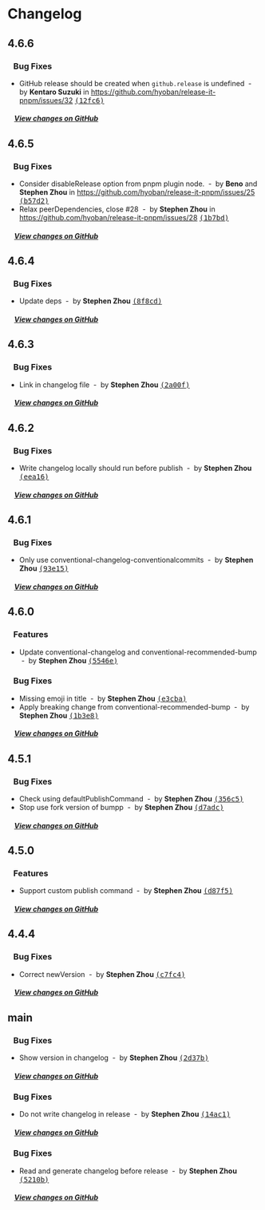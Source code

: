 # Changelog

## 4.6.6

### &nbsp;&nbsp;&nbsp;Bug Fixes

- GitHub release should be created when `github.release` is undefined &nbsp;-&nbsp; by **Kentaro Suzuki** in https://github.com/hyoban/release-it-pnpm/issues/32 [<samp>(12fc6)</samp>](https://github.com/hyoban/release-it-pnpm/commit/12fc69f)

##### &nbsp;&nbsp;&nbsp;&nbsp;[View changes on GitHub](https://github.com/hyoban/release-it-pnpm/compare/4.6.5...4.6.6)

## 4.6.5

### &nbsp;&nbsp;&nbsp;Bug Fixes

- Consider disableRelease option from pnpm plugin node. &nbsp;-&nbsp; by **Beno** and **Stephen Zhou** in https://github.com/hyoban/release-it-pnpm/issues/25 [<samp>(b57d2)</samp>](https://github.com/hyoban/release-it-pnpm/commit/b57d222)
- Relax peerDependencies, close #28 &nbsp;-&nbsp; by **Stephen Zhou** in https://github.com/hyoban/release-it-pnpm/issues/28 [<samp>(1b7bd)</samp>](https://github.com/hyoban/release-it-pnpm/commit/1b7bd2e)

##### &nbsp;&nbsp;&nbsp;&nbsp;[View changes on GitHub](https://github.com/hyoban/release-it-pnpm/compare/4.6.4...4.6.5)

## 4.6.4

### &nbsp;&nbsp;&nbsp;Bug Fixes

- Update deps &nbsp;-&nbsp; by **Stephen Zhou** [<samp>(8f8cd)</samp>](https://github.com/hyoban/release-it-pnpm/commit/8f8cd8a)

##### &nbsp;&nbsp;&nbsp;&nbsp;[View changes on GitHub](https://github.com/hyoban/release-it-pnpm/compare/4.6.3...4.6.4)

## 4.6.3

### &nbsp;&nbsp;&nbsp;Bug Fixes

- Link in changelog file &nbsp;-&nbsp; by **Stephen Zhou** [<samp>(2a00f)</samp>](https://github.com/hyoban/release-it-pnpm/commit/2a00ffc)

##### &nbsp;&nbsp;&nbsp;&nbsp;[View changes on GitHub](https://github.com/hyoban/release-it-pnpm/compare/4.6.2...4.6.3)

## 4.6.2

### &nbsp;&nbsp;&nbsp;Bug Fixes

- Write changelog locally should run before publish &nbsp;-&nbsp; by **Stephen Zhou** [<samp>(eea16)</samp>](https://github.com/hyoban/release-it-pnpm/commit/eea163c)

##### &nbsp;&nbsp;&nbsp;&nbsp;[View changes on GitHub](https://github.com/hyoban/release-it-pnpm/compare/4.6.1...main)

## 4.6.1

### &nbsp;&nbsp;&nbsp;Bug Fixes

- Only use conventional-changelog-conventionalcommits &nbsp;-&nbsp; by **Stephen Zhou** [<samp>(93e15)</samp>](https://github.com/hyoban/release-it-pnpm/commit/93e15b3)

##### &nbsp;&nbsp;&nbsp;&nbsp;[View changes on GitHub](https://github.com/hyoban/release-it-pnpm/compare/4.6.0...main)

## 4.6.0

### &nbsp;&nbsp;&nbsp;Features

- Update conventional-changelog and conventional-recommended-bump &nbsp;-&nbsp; by **Stephen Zhou** [<samp>(5546e)</samp>](https://github.com/hyoban/release-it-pnpm/commit/5546eb8)

### &nbsp;&nbsp;&nbsp;Bug Fixes

- Missing emoji in title &nbsp;-&nbsp; by **Stephen Zhou** [<samp>(e3cba)</samp>](https://github.com/hyoban/release-it-pnpm/commit/e3cbaf3)
- Apply breaking change from conventional-recommended-bump &nbsp;-&nbsp; by **Stephen Zhou** [<samp>(1b3e8)</samp>](https://github.com/hyoban/release-it-pnpm/commit/1b3e8fa)

##### &nbsp;&nbsp;&nbsp;&nbsp;[View changes on GitHub](https://github.com/hyoban/release-it-pnpm/compare/4.5.1...main)

## 4.5.1

### &nbsp;&nbsp;&nbsp;Bug Fixes

- Check using defaultPublishCommand &nbsp;-&nbsp; by **Stephen Zhou** [<samp>(356c5)</samp>](https://github.com/hyoban/release-it-pnpm/commit/356c59f)
- Stop use fork version of bumpp &nbsp;-&nbsp; by **Stephen Zhou** [<samp>(d7adc)</samp>](https://github.com/hyoban/release-it-pnpm/commit/d7adc5c)

##### &nbsp;&nbsp;&nbsp;&nbsp;[View changes on GitHub](https://github.com/hyoban/release-it-pnpm/compare/4.5.0...main)

## 4.5.0

### &nbsp;&nbsp;&nbsp;Features

- Support custom publish command &nbsp;-&nbsp; by **Stephen Zhou** [<samp>(d87f5)</samp>](https://github.com/hyoban/release-it-pnpm/commit/d87f5ae)

##### &nbsp;&nbsp;&nbsp;&nbsp;[View changes on GitHub](https://github.com/hyoban/release-it-pnpm/compare/4.4.4...main)

## 4.4.4

### &nbsp;&nbsp;&nbsp;Bug Fixes

- Correct newVersion &nbsp;-&nbsp; by **Stephen Zhou** [<samp>(c7fc4)</samp>](https://github.com/hyoban/release-it-pnpm/commit/c7fc449)

##### &nbsp;&nbsp;&nbsp;&nbsp;[View changes on GitHub](https://github.com/hyoban/release-it-pnpm/compare/4.4.3...main)

## main



### &nbsp;&nbsp;&nbsp;Bug Fixes

- Show version in changelog &nbsp;-&nbsp; by **Stephen Zhou** [<samp>(2d37b)</samp>](https://github.com/hyoban/release-it-pnpm/commit/2d37bce)

##### &nbsp;&nbsp;&nbsp;&nbsp;[View changes on GitHub](https://github.com/hyoban/release-it-pnpm/compare/4.4.2...main)

### &nbsp;&nbsp;&nbsp;Bug Fixes

- Do not write changelog in release &nbsp;-&nbsp; by **Stephen Zhou** [<samp>(14ac1)</samp>](https://github.com/hyoban/release-it-pnpm/commit/14ac1a8)

##### &nbsp;&nbsp;&nbsp;&nbsp;[View changes on GitHub](https://github.com/hyoban/release-it-pnpm/compare/4.4.1...main)

### &nbsp;&nbsp;&nbsp;Bug Fixes

- Read and generate changelog before release &nbsp;-&nbsp; by **Stephen Zhou** [<samp>(5210b)</samp>](https://github.com/hyoban/release-it-pnpm/commit/5210b1e)

##### &nbsp;&nbsp;&nbsp;&nbsp;[View changes on GitHub](https://github.com/hyoban/release-it-pnpm/compare/4.4.0...main)
